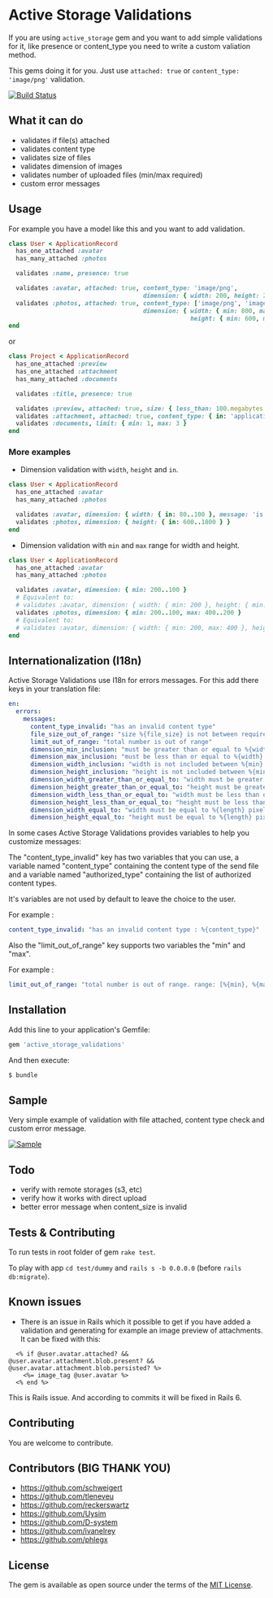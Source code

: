 # Active Storage Validations

If you are using `active_storage` gem and you want to add simple validations for it, like presence or content_type you need to write a custom valiation method.

This gems doing it for you. Just use `attached: true` or `content_type: 'image/png'` validation.

[![Build Status](https://travis-ci.org/igorkasyanchuk/active_storage_validations.svg?branch=master)](https://travis-ci.org/igorkasyanchuk/active_storage_validations)

## What it can do

* validates if file(s) attached
* validates content type
* validates size of files
* validates dimension of images
* validates number of uploaded files (min/max required)
* custom error messages

## Usage

For example you have a model like this and you want to add validation.

```ruby
class User < ApplicationRecord
  has_one_attached :avatar
  has_many_attached :photos

  validates :name, presence: true

  validates :avatar, attached: true, content_type: 'image/png',
                                     dimension: { width: 200, height: 200 }
  validates :photos, attached: true, content_type: ['image/png', 'image/jpg', 'image/jpeg'],
                                     dimension: { width: { min: 800, max: 2400 },
                                                  height: { min: 600, max: 1800 }, message: 'is not given between dimension' }
end
```

or

```ruby
class Project < ApplicationRecord
  has_one_attached :preview
  has_one_attached :attachment
  has_many_attached :documents

  validates :title, presence: true

  validates :preview, attached: true, size: { less_than: 100.megabytes , message: 'is not given between size' }
  validates :attachment, attached: true, content_type: { in: 'application/pdf', message: 'is not a PDF' }
  validates :documents, limit: { min: 1, max: 3 }
end
```

### More examples

- Dimension validation with `width`, `height` and `in`.

```ruby
class User < ApplicationRecord
  has_one_attached :avatar
  has_many_attached :photos

  validates :avatar, dimension: { width: { in: 80..100 }, message: 'is not given between dimension' }
  validates :photos, dimension: { height: { in: 600..1800 } }
end
```

- Dimension validation with `min` and `max` range for width and height.

```ruby
class User < ApplicationRecord
  has_one_attached :avatar
  has_many_attached :photos

  validates :avatar, dimension: { min: 200..100 }
  # Equivalent to:
  # validates :avatar, dimension: { width: { min: 200 }, height: { min: 100  } }
  validates :photos, dimension: { min: 200..100, max: 400..200 }
  # Equivalent to:
  # validates :avatar, dimension: { width: { min: 200, max: 400 }, height: { min: 100, max: 200  } }
end
```

## Internationalization (I18n)

Active Storage Validations use I18n for errors messages. For this add there keys in your translation file:

```yml
en:
  errors:
    messages:
      content_type_invalid: "has an invalid content type"
      file_size_out_of_range: "size %{file_size} is not between required range"
      limit_out_of_range: "total number is out of range"
      dimension_min_inclusion: "must be greater than or equal to %{width} x %{height} pixel."
      dimension_max_inclusion: "must be less than or equal to %{width} x %{height} pixel."
      dimension_width_inclusion: "width is not included between %{min} and %{max} pixel."
      dimension_height_inclusion: "height is not included between %{min} and %{max} pixel."
      dimension_width_greater_than_or_equal_to: "width must be greater than or equal to %{length} pixel."
      dimension_height_greater_than_or_equal_to: "height must be greater than or equal to %{length} pixel."
      dimension_width_less_than_or_equal_to: "width must be less than or equal to %{length} pixel."
      dimension_height_less_than_or_equal_to: "height must be less than or equal to %{length} pixel."
      dimension_width_equal_to: "width must be equal to %{length} pixel."
      dimension_height_equal_to: "height must be equal to %{length} pixel."
```

In some cases Active Storage Validations provides variables to help you customize messages:

The "content_type_invalid" key has two variables that you can use, a variable named "content_type" containing the content type of the send file and a variable named "authorized_type" containing the list of authorized content types.

It's variables are not used by default to leave the choice to the user.

For example :

```yml
content_type_invalid: "has an invalid content type : %{content_type}"
```

Also the "limit_out_of_range" key supports two variables the "min" and "max".

For example :

```yml
limit_out_of_range: "total number is out of range. range: [%{min}, %{max}]"
```

## Installation

Add this line to your application's Gemfile:

```ruby
gem 'active_storage_validations'
```

And then execute:

```bash
$ bundle
```

## Sample

Very simple example of validation with file attached, content type check and custom error message.

[![Sample](https://raw.githubusercontent.com/igorkasyanchuk/active_storage_validations/master/docs/preview.png)](https://raw.githubusercontent.com/igorkasyanchuk/active_storage_validations/master/docs/preview.png)

## Todo

* verify with remote storages (s3, etc)
* verify how it works with direct upload
* better error message when content_size is invalid

## Tests & Contributing

To run tests in root folder of gem `rake test`.

To play with app `cd test/dummy` and `rails s -b 0.0.0.0` (before `rails db:migrate`).

## Known issues

- There is an issue in Rails which it possible to get if you have added a validation and generating for example an image preview of attachments. It can be fixed with this:

```
  <% if @user.avatar.attached? && @user.avatar.attachment.blob.present? && @user.avatar.attachment.blob.persisted? %>
    <%= image_tag @user.avatar %>
  <% end %>
```
This is Rails issue. And according to commits it will be fixed in Rails 6.

## Contributing
You are welcome to contribute.

## Contributors (BIG THANK YOU)
- https://github.com/schweigert
- https://github.com/tleneveu
- https://github.com/reckerswartz
- https://github.com/Uysim
- https://github.com/D-system
- https://github.com/ivanelrey
- https://github.com/phlegx

## License

The gem is available as open source under the terms of the [MIT License](https://opensource.org/licenses/MIT).
